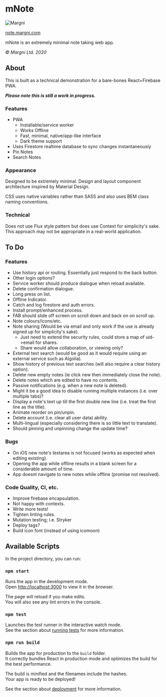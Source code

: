 # mNote

![Margni](https://circleci.com/gh/margni/note.svg?style=svg)

[note.margni.com](https://note.margni.com)

mNote is an extremely minimal note taking web app.

*© Margni Ltd. 2020*

## About

This is built as a technical demonstration for a bare-bones React+Firebase PWA.

***Please note this is still a work in progress.***

### Features

- PWA
  - Installable/service worker
  - Works Offline
  - Fast, minimal, native/app-like interface
  - Dark theme support
- Uses Firestore realtime database to sync changes instantaneously
- Pin Notes
- Search Notes

### Appearance

Designed to be extremely minimal. Design and layout component architecture inspired by Material Design.

CSS uses native variables rather than SASS and also uses BEM class naming conventions.

### Technical

Does not use Flux style pattern but does use Context for simplicity's sake. This approach may not be appropriate in a real-world application.

## To Do

### Features

- Use history api or routing. Essentially just respond to the back button.
- Other login options?
- Service worker should produce dialogue when reload available.
- Delete confirmation dialogue.
- Long press on list.
- Offline Indicator.
- Catch and log firestore and auth errors.
- Install prompt/enhanced process.
- FAB should slide off screen on scroll down and back on on scroll up.
- Note colours/icons/etc.
- Note sharing (Would be via email and only work if the use is already signed up for simplicity's sake).
  - Just need to extend the security rules, could store a map of uid->email for shares.
  - Share would allow collaboration, or viewing only?
- External text search (would be good as it would require using an external service such as Algolia).
- Show history of previous text searches (will also require a clear history option).
- Delete new empty notes (ie click new then immediately close the note).
- Delete notes which are edited to have no contents.
- Passive notifications (e.g. when a new note is deleted).
- Might it be a good idea to disable running multiple instances (i.e. over multiple tabs)?
- Display a note's text up till the first double new line (i.e. treat the first line as the title).
- Animate reorder on pin/unpin.
- Delete account (i.e. clear all user data) ability.
- Multi-lingual (especially considering there is so little text to translate).
- Should pinning and unpinning change the update time?

### Bugs

- On iOS new note's textarea is not focused (works as expected when editing existing).
- Opening the app while offline results in a blank screen for a considerable amount of time.
- App doesnt navigate to new notes while offline (promise not resolved).

### Code Quality, CI, etc.

- Improve firebase encapsulation.
- Not happy with contexts.
- Write more tests!
- Tighten linting rules.
- Mutation testing; i.e. Stryker
- Deploy tags?
- Build icon font (instead of using icomoon)

## Available Scripts

In the project directory, you can run:

### `npm start`

Runs the app in the development mode.<br />
Open [http://localhost:3000](http://localhost:3000) to view it in the browser.

The page will reload if you make edits.<br />
You will also see any lint errors in the console.

### `npm test`

Launches the test runner in the interactive watch mode.<br />
See the section about [running tests](https://facebook.github.io/create-react-app/docs/running-tests) for more information.

### `npm run build`

Builds the app for production to the `build` folder.<br />
It correctly bundles React in production mode and optimizes the build for the best performance.

The build is minified and the filenames include the hashes.<br />
Your app is ready to be deployed!

See the section about [deployment](https://facebook.github.io/create-react-app/docs/deployment) for more information.
